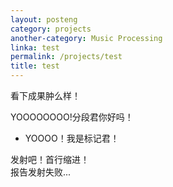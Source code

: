 ```yaml
---
layout: posteng
category: projects
another-category: Music Processing
linka: test
permalink: /projects/test
title: test
---
```


看下成果肿么样！



YOOOOOOOO!分段君你好吗！
* YOOOO！我是标记君！

发射吧！首行缩进！        
报告发射失败...
	